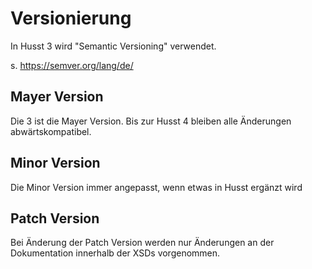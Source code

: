 # Versionierung

In Husst 3 wird "Semantic Versioning" verwendet.

s. https://semver.org/lang/de/

## Mayer Version

Die 3 ist die Mayer Version. Bis zur Husst 4 bleiben alle Änderungen abwärtskompatibel.

## Minor Version

Die Minor Version immer angepasst, wenn etwas in Husst ergänzt wird

## Patch Version

Bei Änderung der Patch Version werden nur Änderungen an der Dokumentation innerhalb der XSDs vorgenommen.